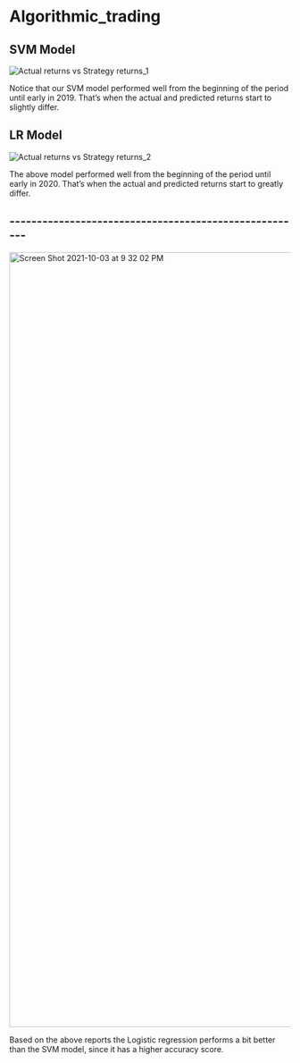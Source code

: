 # Algorithmic_trading
## SVM Model
![Actual returns vs Strategy returns_1](https://user-images.githubusercontent.com/83678373/135790642-545430d7-abce-4765-8232-642a1fda5fc5.png)

Notice that our SVM model performed well from the beginning of the period until early in 2019. That’s when the actual and predicted returns start to slightly  differ. 

## LR Model
![Actual returns vs Strategy returns_2](https://user-images.githubusercontent.com/83678373/135794166-fcbdcdc1-d36b-4560-b7c2-04aa1d154df0.png)

The above model performed well from the beginning of the period until early in 2020. That’s when the actual and predicted returns start to greatly differ. 

##        ------------------------------------------------------


<img width="1387" alt="Screen Shot 2021-10-03 at 9 32 02 PM" src="https://user-images.githubusercontent.com/83678373/135795156-9a3546fc-0b1d-4885-ac12-13f9ad94b746.png">


Based on the above reports the Logistic regression  performs a bit better than the SVM model, since it has a higher accuracy score.
